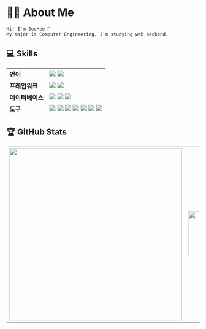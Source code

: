 # 🙋‍♀️ About Me
```
Hi! I'm SeoHee 👋
My major is Computer Engineering. I'm studying web backend.
```
## 💻 Skills

<table>
  <tr>
    <td><b>언어</b></td>
    <td>
      <img src="https://img.shields.io/badge/Java-007396?style=flat-square&logo=openjdk&logoColor=white"/>
      <img src="https://img.shields.io/badge/Python-3776AB?style=flat-square&logo=python&logoColor=white"/>
    </td>
  </tr>
  <tr>
    <td><b>프레임워크</b></td>
    <td>
      <img src="https://img.shields.io/badge/Spring-6DB33F?style=flat-square&logo=spring&logoColor=white"/>
      <img src="https://img.shields.io/badge/Django-092E20?style=flat-square&logo=django&logoColor=white"/>
    </td>
  </tr>
  <tr>
    <td><b>데이터베이스</b></td>
    <td>
      <img src="https://img.shields.io/badge/MySQL-4479A1?style=flat-square&logo=Mysql&logoColor=white"/>
      <img src="https://img.shields.io/badge/MariaDB-003545?style=flat-square&logo=mariadb&logoColor=white"/>
      <img src="https://img.shields.io/badge/Redis-FF4438?style=flat-square&logo=redis&logoColor=white"/>
    </td>
  </tr>
  <tr>
    <td><b>도구</b></td>
    <td>
      <img src="https://img.shields.io/badge/Git-F05032?style=flat-square&logo=git&logoColor=white"/>
      <img src="https://img.shields.io/badge/GitHub_Actions-2088FF?style=flat-square&logo=GitHub-Actions&logoColor=white"/>
      <img src="https://img.shields.io/badge/Docker-2496ED?style=flat-square&logo=docker&logoColor=white"/>
      <img src="https://img.shields.io/badge/AWS-232F3E?style=flat-square&logo=amazon-web-services&logoColor=white"/>
      <img src="https://img.shields.io/badge/IntelliJ-000000?style=flat-square&logo=intellijidea&logoColor=white"/>
      <img src="https://img.shields.io/badge/PyCharm-000000?style=flat-square&logo=pycharm&logoColor=white"/>
      <img src="https://img.shields.io/badge/Notion-000000?style=flat-square&logo=notion&logoColor=white"/>
    </td>
  </tr>
</table>


## 🏆 GitHub Stats

<table>
  <tr>
    <td align="center" width="50%">
     <a href="https://github.com/seohee-P">
        <img src="https://github-readme-stats.vercel.app/api?username=seohee-P&theme=vue&rank_icon=github&hide_border=True" width="450"/>
      </a>
    </td>
    <td align="center" width="50%">
      <a href="https://github.com/devxb/gitanimals">
      <img src="https://render.gitanimals.org/lines/seohee-P?pet-id=647699916619250034" width="200" height="120"/>
    </a>
    </td>
  </tr>
</table>

<!--
추가 정보나 숨겨진 콘텐츠를 여기에 넣을 수 있습니다
예: 지금은 사용안함 [![Top Langs](https://github-readme-stats.vercel.app/api/top-langs/?username=seohee-P)](https://github.com/seohee-P)
<a href="https://www.solve-nyang.com"><img src="https://api.solve-nyang.com/compose/imdone" width="340" height="170"/></a>
-->

